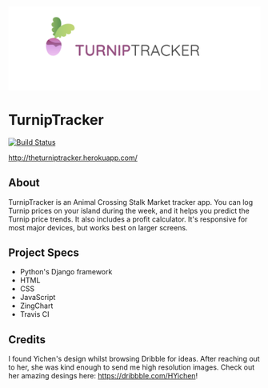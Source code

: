 ![TurnipTracker_Logo](./turniptracker_banner.png)

# TurnipTracker
[![Build Status](https://travis-ci.org/vandaadams/turniptracker.svg?branch=master)](https://travis-ci.org/vandaadams/turniptracker)

http://theturniptracker.herokuapp.com/

## About

TurnipTracker is an Animal Crossing Stalk Market tracker app. You can log Turnip prices on your island during the week, and it helps you predict the Turnip price trends. It also includes a profit calculator. It's responsive for most major devices, but works best on larger screens.

## Project Specs

- Python's Django framework
- HTML
- CSS
- JavaScript
- ZingChart
- Travis CI

## Credits

I found Yichen's design whilst browsing Dribble for ideas. After reaching out to her, she was kind enough to send me high resolution images. Check out her amazing desings here: https://dribbble.com/HYichen!
